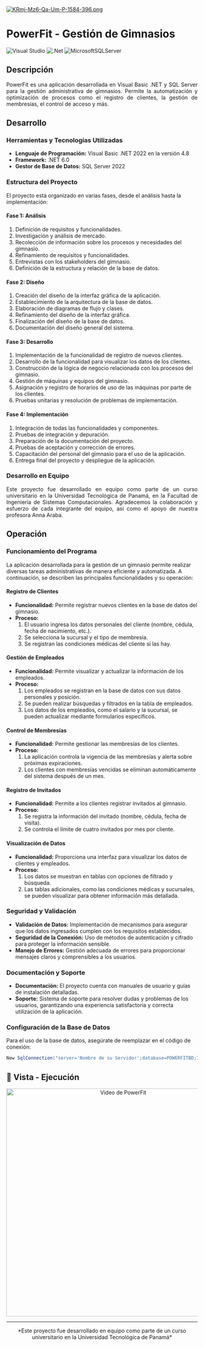[![KRmj-Mz6-Qa-Um-P-1584-396.png](https://i.postimg.cc/HkXSSH13/KRmj-Mz6-Qa-Um-P-1584-396.png)](https://postimg.cc/Yv2f959m)

# PowerFit - Gestión de Gimnasios

![Visual Studio](https://img.shields.io/badge/Visual%20Studio-5C2D91.svg?style=for-the-badge&logo=visual-studio&logoColor=white)  ![.Net](https://img.shields.io/badge/.NET-5C2D91?style=for-the-badge&logo=.net&logoColor=white) ![MicrosoftSQLServer](https://img.shields.io/badge/Microsoft%20SQL%20Server-CC2927?style=for-the-badge&logo=microsoft%20sql%20server&logoColor=white)

## Descripción
<p align="justify">
PowerFit es una aplicación desarrollada en Visual Basic .NET y SQL Server para la gestión administrativa de gimnasios. Permite la automatización y optimización de procesos como el registro de clientes, la gestión de membresías, el control de acceso y más.
</p>

## Desarrollo
### Herramientas y Tecnologías Utilizadas
- **Lenguaje de Programación:** Visual Basic .NET 2022 en la versión 4.8
- **Framework:** .NET 6.0
- **Gestor de Base de Datos:** SQL Server 2022

### Estructura del Proyecto
El proyecto está organizado en varias fases, desde el análisis hasta la implementación:

#### Fase 1: Análisis
1. Definición de requisitos y funcionalidades.
2. Investigación y análisis de mercado.
3. Recolección de información sobre los procesos y necesidades del gimnasio.
4. Refinamiento de requisitos y funcionalidades.
5. Entrevistas con los stakeholders del gimnasio.
6. Definición de la estructura y relación de la base de datos.

#### Fase 2: Diseño
1. Creación del diseño de la interfaz gráfica de la aplicación.
2. Establecimiento de la arquitectura de la base de datos.
3. Elaboración de diagramas de flujo y clases.
4. Refinamiento del diseño de la interfaz gráfica.
5. Finalización del diseño de la base de datos.
6. Documentación del diseño general del sistema.

#### Fase 3: Desarrollo
1. Implementación de la funcionalidad de registro de nuevos clientes.
2. Desarrollo de la funcionalidad para visualizar los datos de los clientes.
3. Construcción de la lógica de negocio relacionada con los procesos del gimnasio.
4. Gestión de máquinas y equipos del gimnasio.
5. Asignación y registro de horarios de uso de las máquinas por parte de los clientes.
6. Pruebas unitarias y resolución de problemas de implementación.

#### Fase 4: Implementación
1. Integración de todas las funcionalidades y componentes.
2. Pruebas de integración y depuración.
3. Preparación de la documentación del proyecto.
4. Pruebas de aceptación y corrección de errores.
5. Capacitación del personal del gimnasio para el uso de la aplicación.
6. Entrega final del proyecto y despliegue de la aplicación.

### Desarrollo en Equipo
<p align="justify">
Este proyecto fue desarrollado en equipo como parte de un curso universitario en la Universidad Tecnológica de Panamá, en la Facultad de Ingeniería de Sistemas Computacionales. Agradecemos la colaboración y esfuerzo de cada integrante del equipo, así como el apoyo de nuestra profesora Anna Araba.
</p>

## Operación
### Funcionamiento del Programa
La aplicación desarrollada para la gestión de un gimnasio permite realizar diversas tareas administrativas de manera eficiente y automatizada. A continuación, se describen las principales funcionalidades y su operación:

#### Registro de Clientes
- **Funcionalidad:** Permite registrar nuevos clientes en la base de datos del gimnasio.
- **Proceso:** 
  1. El usuario ingresa los datos personales del cliente (nombre, cédula, fecha de nacimiento, etc.).
  2. Se selecciona la sucursal y el tipo de membresía.
  3. Se registran las condiciones médicas del cliente si las hay.

#### Gestión de Empleados
- **Funcionalidad:** Permite visualizar y actualizar la información de los empleados.
- **Proceso:** 
  1. Los empleados se registran en la base de datos con sus datos personales y posición.
  2. Se pueden realizar búsquedas y filtrados en la tabla de empleados.
  3. Los datos de los empleados, como el salario y la sucursal, se pueden actualizar mediante formularios específicos.

#### Control de Membresías
- **Funcionalidad:** Permite gestionar las membresías de los clientes.
- **Proceso:**
  1. La aplicación controla la vigencia de las membresías y alerta sobre próximas expiraciones.
  2. Los clientes con membresías vencidas se eliminan automáticamente del sistema después de un mes.

#### Registro de Invitados
- **Funcionalidad:** Permite a los clientes registrar invitados al gimnasio.
- **Proceso:**
  1. Se registra la información del invitado (nombre, cédula, fecha de visita).
  2. Se controla el límite de cuatro invitados por mes por cliente.

#### Visualización de Datos
- **Funcionalidad:** Proporciona una interfaz para visualizar los datos de clientes y empleados.
- **Proceso:**
  1. Los datos se muestran en tablas con opciones de filtrado y búsqueda.
  2. Las tablas adicionales, como las condiciones médicas y sucursales, se pueden visualizar para obtener información más detallada.

### Seguridad y Validación
- **Validación de Datos:** Implementación de mecanismos para asegurar que los datos ingresados cumplen con los requisitos establecidos.
- **Seguridad de la Conexión:** Uso de métodos de autenticación y cifrado para proteger la información sensible.
- **Manejo de Errores:** Gestión adecuada de errores para proporcionar mensajes claros y comprensibles a los usuarios.

### Documentación y Soporte
- **Documentación:** El proyecto cuenta con manuales de usuario y guías de instalación detalladas.
- **Soporte:** Sistema de soporte para resolver dudas y problemas de los usuarios, garantizando una experiencia satisfactoria y correcta utilización de la aplicación.

### Configuración de la Base de Datos
Para el uso de la base de datos, asegúrate de reemplazar en el código de conexión:
```csharp
New SqlConnection("server='Nombre de su Servidor';database=POWERFITBD;Integrated Security=true")
```

## 🔭 Vista - Ejecución
<p align="center">
  <a href="https://www.youtube.com/watch?v=q1ows47WVEA">
    <img src="https://img.youtube.com/vi/q1ows47WVEA/0.jpg" alt="Video de PowerFit" width="600">
  </a>
</p>

---

<p align="center">
*Este proyecto fue desarrollado en equipo como parte de un curso universitario en la Universidad Tecnológica de Panamá*
</p>
